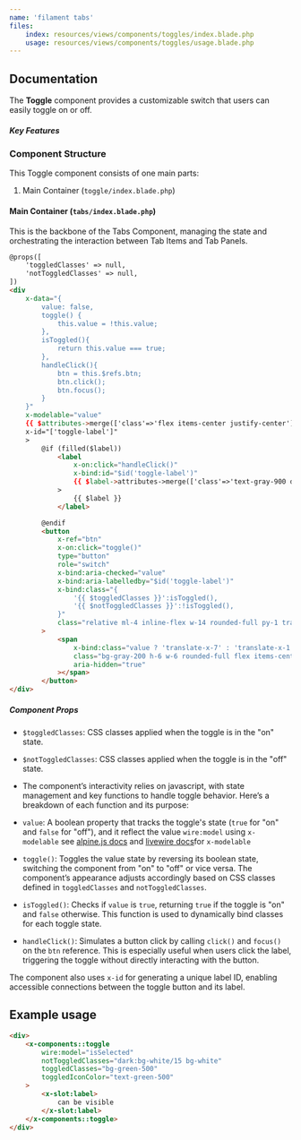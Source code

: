 ```yaml
---
name: 'filament tabs'
files:
    index: resources/views/components/toggles/index.blade.php
    usage: resources/views/components/toggles/usage.blade.php
---
```


## Documentation 

The **Toggle** component provides a customizable switch that users can easily toggle on or off.

##### Key Features

### Component Structure
This Toggle component consists of one main parts:
1. Main Container (``toggle/index.blade.php``) 

#### Main Container (``tabs/index.blade.php``)

This is the backbone of the Tabs Component, managing the state and orchestrating the interaction between Tab Items and Tab Panels.

```html
@props([
    'toggledClasses' => null,
    'notToggledClasses' => null, 
])
<div
    x-data="{ 
        value: false,
        toggle() {
            this.value = !this.value;
        },
        isToggled(){
            return this.value === true;
        },
        handleClick(){
            btn = this.$refs.btn;
            btn.click();
            btn.focus();
        }
    }"
    x-modelable="value"
    {{ $attributes->merge(['class'=>'flex items-center justify-center']) }}
    x-id="['toggle-label']"
    >
        @if (filled($label))
            <label
                x-on:click="handleClick()"
                x-bind:id="$id('toggle-label')"
                {{ $label->attributes->merge(['class'=>'text-gray-900 dark:text-gray-100 font-semibold']) }}
            >
                {{ $label }}
            </label>

        @endif
        <button
            x-ref="btn"
            x-on:click="toggle()"
            type="button"
            role="switch"
            x-bind:aria-checked="value"
            x-bind:aria-labelledby="$id('toggle-label')"
            x-bind:class="{
                '{{ $toggledClasses }}':isToggled(),
                '{{ $notToggledClasses }}':!isToggled(),
            }"
            class="relative ml-4 inline-flex w-14 rounded-full py-1 transition"
        >
            <span
                x-bind:class="value ? 'translate-x-7' : 'translate-x-1'"
                class="bg-gray-200 h-6 w-6 rounded-full flex items-center justify-center transition duration-300 shadow-md"
                aria-hidden="true"
            ></span>
        </button>
</div>
```

##### Component Props 
- ``$toggledClasses``: CSS classes applied when the toggle is in the "on" state.
- ``$notToggledClasses``: CSS classes applied when the toggle is in the "off" state.

- The component’s interactivity relies on javascript, with state management and key functions to handle toggle behavior. Here’s a breakdown of each function and its purpose:

- ``value``: A boolean property that tracks the toggle's state (``true`` for "on" and ``false`` for "off"), and it reflect the value ``wire:model`` using ``x-modelable`` see
[alpine.js docs](https://alpinejs.dev/directives/modelable) and [livewire docs](https://livewire.laravel.com/docs/forms#custom-form-controls)for ``x-modelable``

- ``toggle()``: Toggles the value state by reversing its boolean state, switching the component from "on" to "off" or vice versa. The component’s appearance adjusts accordingly based on CSS classes defined in ``toggledClasses`` and ``notToggledClasses``.

- ``isToggled()``: Checks if ``value`` is ``true``, returning ``true`` if the toggle is "on" and ``false`` otherwise. This function is used to dynamically bind classes for each toggle state.

- ``handleClick()``: Simulates a button click by calling ``click()`` and ``focus()`` on the ``btn`` reference. This is especially useful when users click the label, triggering the toggle without directly interacting with the button.

The component also uses ``x-id`` for generating a unique label ID, enabling accessible connections between the toggle button and its label.

## Example usage 

```html
<div>
    <x-components::toggle 
        wire:model="isSelected"
        notToggledClasses="dark:bg-white/15 bg-white"
        toggledClasses="bg-green-500"
        toggledIconColor="text-green-500"
    >
        <x-slot:label>
            can be visible
        </x-slot:label>
    </x-components::toggle>
</div> 
```
